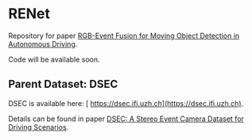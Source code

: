 # RENet

Repository for paper [ RGB-Event Fusion for Moving Object Detection in Autonomous Driving](https://arxiv.org/abs/2209.08323).

Code will be available soon.



## Parent Dataset: DSEC

DSEC is available here: [ https://dsec.ifi.uzh.ch](https://dsec.ifi.uzh.ch).

Details can be found in paper [ DSEC: A Stereo Event Camera Dataset for Driving Scenarios](https://rpg.ifi.uzh.ch/docs/RAL21_DSEC.pdf).

